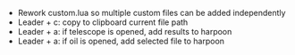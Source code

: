 - Rework custom.lua so multiple custom files can be added independently
- Leader + c: copy to clipboard current file path
- Leader + a: if telescope is opened, add results to harpoon
- Leader + a: if oil is opened, add selected file to harpoon
